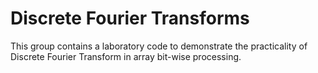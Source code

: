 # Discrete Fourier Transforms

This group contains a laboratory code to demonstrate the practicality of Discrete Fourier Transform in array bit-wise processing.
